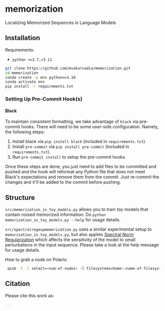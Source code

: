 # memorization
Localizing Memorized Sequences in Language Models

## Installation

Requirements: 
- `python >=3.7,<3.11`

```bash
git clone https://github.com/msakarvadia/memorization.git
cd memorization
conda create -p env python==3.10
conda activate env
pip install -r requirements.txt
```

### Setting Up Pre-Commit Hook(s)

#### Black
To maintain consistent formatting, we take advantage of `black` via pre-commit hooks.
There will need to be some user-side configuration. Namely, the following steps:
1. Install black via `pip install black` (included in `requirements.txt`).
2. Install `pre-commit` via `pip install pre-commit` (included in `requirements.txt`).
3. Run `pre-commit install` to setup the pre-commit hooks.

Once these steps are done, you just need to add files to be committed and pushed and the hook will reformat any Python file that does not meet Black's expectations and remove them from the commit. Just re-commit the changes and it'll be added to the commit before pushing.


## Structure

`src/memorization_in_toy_models.py` allows you to train toy models that contain noised memorized information. Do `python memorization_in_toy_models.py --help` for usage details.

`src/spectralregexpmemorization.py` uses a similar experimental setup to `memorization_in_toy_models.py`, but also applies [Spectral Norm Regularization](https://arxiv.org/abs/1705.10941) which affects the sensitivity of the model to small perturbations in the input sequence. Please take a look at the help message for usage details.

How to grab a node on Polaris:
```bash
 qsub -I -l select=<num-of-nodes> -l filesystems=home:<name-of-filesystem> -l walltime=1:00:00 -q <queue-name> -A <project name> -M <email; optional arg>
```
## Citation

Please cite this work as:
```bibtex
...
```

